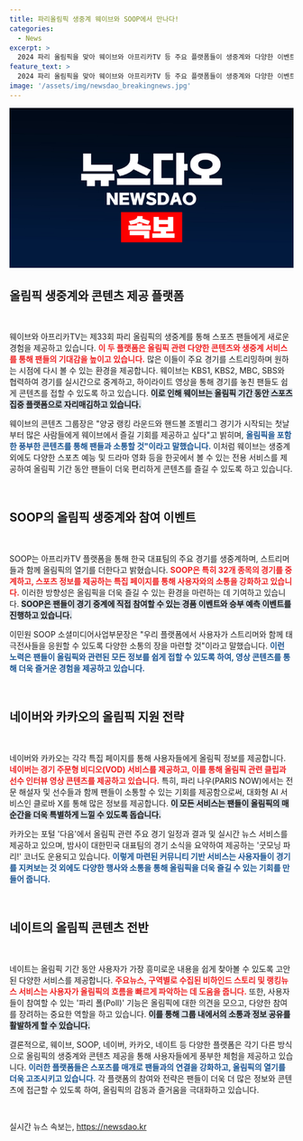 ```yaml
---
title: 파리올림픽 생중계 웨이브와 SOOP에서 만나다!
categories:
  - News
excerpt: >
  2024 파리 올림픽을 맞아 웨이브와 아프리카TV 등 주요 플랫폼들이 생중계와 다양한 이벤트로 올림픽 열풍을 예고합니다. 네이버, 카카오, 다음에서는 특별 페이지를 통해 알림, 응원 공간 등을 마련해 대한민국 팀을 지원합니다.
feature_text: >
  2024 파리 올림픽을 맞아 웨이브와 아프리카TV 등 주요 플랫폼들이 생중계와 다양한 이벤트로 올림픽 열풍을 예고합니다. 네이버, 카카오, 다음에서는 특별 페이지를 통해 알림, 응원 공간 등을 마련해 대한민국 팀을 지원합니다.
image: '/assets/img/newsdao_breakingnews.jpg'
---
```


<p><img src="/assets/img/newsdao_breakingnews.jpg" alt="koreaapp 속보" /></p>

<h2 data-ke-size="size26">올림픽 생중계와 콘텐츠 제공 플랫폼</h2>

<p data-ke-size="size16">&nbsp;</p>

<p>웨이브와 아프리카TV는 제33회 파리 올림픽의 생중계를 통해 스포츠 팬들에게 새로운 경험을 제공하고 있습니다. <b><span style="color: #ee2323;">이 두 플랫폼은 올림픽 관련 다양한 콘텐츠와 생중계 서비스를 통해 팬들의 기대감을 높이고 있습니다.</span></b> 많은 이들이 주요 경기를 스트리밍하며 원하는 시점에 다시 볼 수 있는 환경을 제공합니다. 웨이브는 KBS1, KBS2, MBC, SBS와 협력하여 경기를 실시간으로 중계하고, 하이라이트 영상을 통해 경기를 놓친 팬들도 쉽게 콘텐츠를 접할 수 있도록 하고 있습니다. <b><span style="background-color: #21538527;">이로 인해 웨이브는 올림픽 기간 동안 스포츠 집중 플랫폼으로 자리매김하고 있습니다.</span></b> </p>

<p>웨이브의 콘텐츠 그룹장은 "양궁 랭킹 라운드와 핸드볼 조별리그 경기가 시작되는 첫날부터 많은 사람들에게 웨이브에서 즐길 기회를 제공하고 싶다"고 밝히며, <b><span style="color: #1a5490;">올림픽을 포함한 풍부한 콘텐츠를 통해 팬들과 소통할 것"이라고 말했습니다.</span></b> 이처럼 웨이브는 생중계 외에도 다양한 스포츠 예능 및 드라마 영화 등을 한곳에서 볼 수 있는 전용 서비스를 제공하여 올림픽 기간 동안 팬들이 더욱 편리하게 콘텐츠를 즐길 수 있도록 하고 있습니다.</p>

<p data-ke-size="size16">&nbsp;</p>

<h2 data-ke-size="size26">SOOP의 올림픽 생중계와 참여 이벤트</h2>

<p data-ke-size="size16">&nbsp;</p>

<p>SOOP는 아프리카TV 플랫폼을 통해 한국 대표팀의 주요 경기를 생중계하며, 스트리머들과 함께 올림픽의 열기를 더한다고 밝혔습니다. <b><span style="color: #ee2323;">SOOP은 특히 32개 종목의 경기를 중계하고, 스포츠 정보를 제공하는 특집 페이지를 통해 사용자와의 소통을 강화하고 있습니다.</span></b> 이러한 방향성은 올림픽을 더욱 즐길 수 있는 환경을 마련하는 데 기여하고 있습니다. <b><span style="background-color: #21538527;">SOOP은 팬들이 경기 중계에 직접 참여할 수 있는 경품 이벤트와 승부 예측 이벤트를 진행하고 있습니다.</span></b></p>

<p>이민원 SOOP 소셜미디어사업부문장은 "우리 플랫폼에서 사용자가 스트리머와 함께 태극전사들을 응원할 수 있도록 다양한 소통의 장을 마련할 것"이라고 말했습니다. <b><span style="color: #1a5490;">이런 노력은 팬들이 올림픽와 관련된 모든 정보를 쉽게 접할 수 있도록 하여, 영상 콘텐츠를 통해 더욱 즐거운 경험을 제공하고 있습니다.</span></b></p>

<p data-ke-size="size16">&nbsp;</p>

<h2 data-ke-size="size26">네이버와 카카오의 올림픽 지원 전략</h2>

<p data-ke-size="size16">&nbsp;</p>

<p>네이버와 카카오는 각각 특집 페이지를 통해 사용자들에게 올림픽 정보를 제공합니다. <b><span style="color: #ee2323;">네이버는 경기 주문형 비디오(VOD) 서비스를 제공하고, 이를 통해 올림픽 관련 클립과 선수 인터뷰 영상 콘텐츠를 제공하고 있습니다.</span></b> 특히, 파리 나우(PARIS NOW)에서는 전문 해설자 및 선수들과 함께 팬들이 소통할 수 있는 기회를 제공함으로써, 대화형 AI 서비스인 클로바 X를 통해 많은 정보를 제공합니다. <b><span style="background-color: #21538527;">이 모든 서비스는 팬들이 올림픽의 매 순간을 더욱 특별하게 느낄 수 있도록 돕습니다.</span></b></p>

<p>카카오는 포털 '다음'에서 올림픽 관련 주요 경기 일정과 결과 및 실시간 뉴스 서비스를 제공하고 있으며, 밤사이 대한민국 대표팀의 경기 소식을 요약하여 제공하는 '굿모닝 파리!' 코너도 운용되고 있습니다. <b><span style="color: #1a5490;">이렇게 마련된 커뮤니티 기반 서비스는 사용자들이 경기를 지켜보는 것 외에도 다양한 행사와 소통을 통해 올림픽을 더욱 즐길 수 있는 기회를 만들어 줍니다.</span></b></p>

<p data-ke-size="size16">&nbsp;</p>

<h2 data-ke-size="size26">네이트의 올림픽 콘텐츠 전반</h2>

<p data-ke-size="size16">&nbsp;</p>

<p>네이트는 올림픽 기간 동안 사용자가 가장 흥미로운 내용을 쉽게 찾아볼 수 있도록 고안된 다양한 서비스를 제공합니다. <b><span style="color: #ee2323;">주요뉴스, 구역별로 수집된 비하인드 스토리 및 랭킹뉴스 서비스는 사용자가 올림픽의 흐름을 빠르게 파악하는 데 도움을 줍니다.</span></b> 또한, 사용자들이 참여할 수 있는 '파리 폴(Poll)' 기능은 올림픽에 대한 의견을 모으고, 다양한 참여를 장려하는 중요한 역할을 하고 있습니다. <b><span style="background-color: #21538527;">이를 통해 그룹 내에서의 소통과 정보 공유를 활발하게 할 수 있습니다.</span></b></p>

<p>결론적으로, 웨이브, SOOP, 네이버, 카카오, 네이트 등 다양한 플랫폼은 각기 다른 방식으로 올림픽의 생중계와 콘텐츠 제공을 통해 사용자들에게 풍부한 체험을 제공하고 있습니다. <b><span style="color: #1a5490;">이러한 플랫폼들은 스포츠를 매개로 팬들과의 연결을 강화하고, 올림픽의 열기를 더욱 고조시키고 있습니다.</span></b> 각 플랫폼의 참여와 전략은 팬들이 더욱 더 많은 정보와 콘텐츠에 접근할 수 있도록 하여, 올림픽의 감동과 즐거움을 극대화하고 있습니다.</p>

<p data-ke-size="size16">&nbsp;</p>
실시간 뉴스 속보는, <a href="https://newsdao.kr" rel="dofollow">https://newsdao.kr</a>


